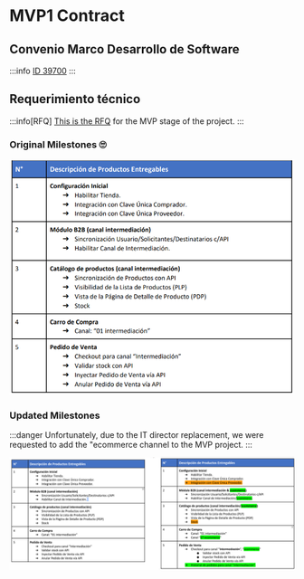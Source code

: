# MVP1 Contract

## Convenio Marco Desarrollo de Software

:::info
[ID 39700](https://conveniomarco.mercadopublico.cl/software2022/publicquotes/requestforquote/view/id/39700/)
:::

## Requerimiento técnico

:::info[RFQ]
[This is the RFQ](/img/Requisitos-tecnicos-piloto-tienda.pdf) for the MVP stage of the project.
:::

### Original Milestones 🙄

![milestones](/img/2024-01-15_11-23.png)

### Updated Milestones

:::danger
Unfortunately, due to the IT director replacement, we were requested to add the "ecommerce channel to the MVP project.
:::

![Newmilestone](/img/2024-01-17_12-24.png)
